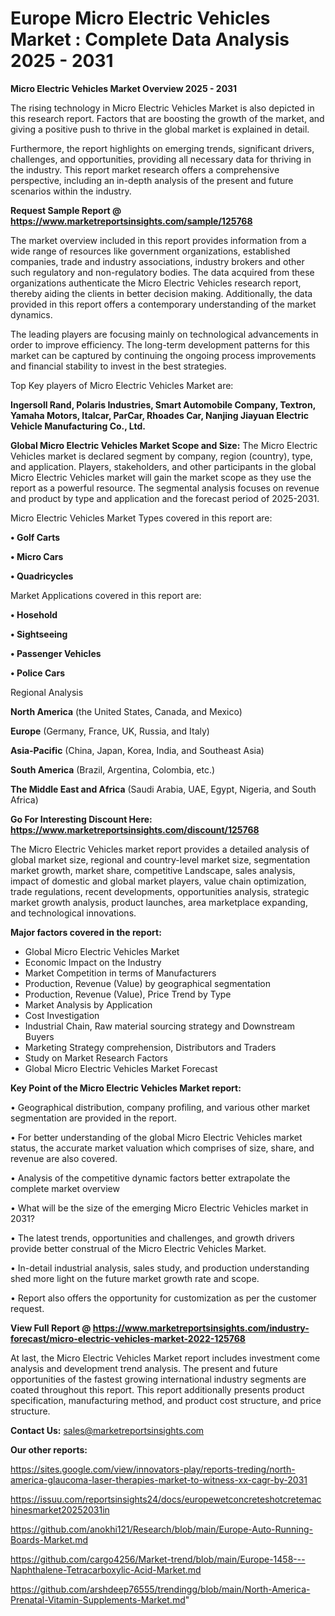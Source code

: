 # Europe Micro Electric Vehicles Market : Complete Data Analysis 2025 - 2031

<Strong> Micro Electric Vehicles Market Overview 2025 - 2031</strong>

The rising technology in Micro Electric Vehicles Market is also depicted in this research report. Factors that are boosting the growth of the market, and giving a positive push to thrive in the global market is explained in detail.

Furthermore, the report highlights on emerging trends, significant drivers, challenges, and opportunities, providing all necessary data for thriving in the industry. This report market research offers a comprehensive perspective, including an in-depth analysis of the present and future scenarios within the industry.

<strong>Request Sample Report @ <a href=https://www.marketreportsinsights.com/sample/125768>https://www.marketreportsinsights.com/sample/125768</a></strong>

The market overview included in this report provides information from a wide range of resources like government organizations, established companies, trade and industry associations, industry brokers and other such regulatory and non-regulatory bodies. The data acquired from these organizations authenticate the Micro Electric Vehicles research report, thereby aiding the clients in better decision making. Additionally, the data provided in this report offers a contemporary understanding of the market dynamics.

The leading players are focusing mainly on technological advancements in order to improve efficiency. The long-term development patterns for this market can be captured by continuing the ongoing process improvements and financial stability to invest in the best strategies.

Top Key players of Micro Electric Vehicles Market are:

<strong>Ingersoll Rand, Polaris Industries, Smart Automobile Company, Textron, Yamaha Motors, Italcar, ParCar, Rhoades Car, Nanjing Jiayuan Electric Vehicle Manufacturing Co., Ltd.</strong>

<strong><b>Global Micro Electric Vehicles Market Scope and Size:</b></strong>
The Micro Electric Vehicles market is declared segment by company, region (country), type, and application. Players, stakeholders, and other participants in the global Micro Electric Vehicles market will gain the market scope as they use the report as a powerful resource. The segmental analysis focuses on revenue and product by type and application and the forecast period of 2025-2031.

Micro Electric Vehicles Market Types covered in this report are:

<strong>• Golf Carts

• Micro Cars

• Quadricycles</strong>

Market Applications covered in this report are:

<strong>• Hosehold

• Sightseeing

• Passenger Vehicles

• Police Cars</strong> 

Regional Analysis

<strong>North America</strong> (the United States, Canada, and Mexico)

<strong>Europe</strong> (Germany, France, UK, Russia, and Italy)

<strong>Asia-Pacific</strong> (China, Japan, Korea, India, and Southeast Asia)

<strong>South America</strong> (Brazil, Argentina, Colombia, etc.)

<strong>The Middle East and Africa</strong> (Saudi Arabia, UAE, Egypt, Nigeria, and South Africa)

<strong>Go For Interesting Discount Here: <a href=https://www.marketreportsinsights.com/discount/125768>https://www.marketreportsinsights.com/discount/125768</a></strong>

The Micro Electric Vehicles market report provides a detailed analysis of global market size, regional and country-level market size, segmentation market growth, market share, competitive Landscape, sales analysis, impact of domestic and global market players, value chain optimization, trade regulations, recent developments, opportunities analysis, strategic market growth analysis, product launches, area marketplace expanding, and technological innovations.

<strong><b>Major factors covered in the report:</b></strong>
<ul>
  <li>Global Micro Electric Vehicles Market </li>
  <li>Economic Impact on the Industry</li>
  <li>Market Competition in terms of Manufacturers</li>
  <li>Production, Revenue (Value) by geographical segmentation</li>
  <li>Production, Revenue (Value), Price Trend by Type</li>
  <li>Market Analysis by Application</li>
  <li>Cost Investigation</li>
  <li>Industrial Chain, Raw material sourcing strategy and Downstream Buyers</li>
  <li>Marketing Strategy comprehension, Distributors and Traders</li>
  <li>Study on Market Research Factors</li>
  <li>Global Micro Electric Vehicles Market Forecast</li>
</ul>

<strong><b>Key Point of the Micro Electric Vehicles Market report:</b></strong>

• Geographical distribution, company profiling, and various other market segmentation are provided in the report.

• For better understanding of the global Micro Electric Vehicles market status, the accurate market valuation which comprises of size, share, and revenue are also covered.

• Analysis of the competitive dynamic factors better extrapolate the complete market overview

• What will be the size of the emerging Micro Electric Vehicles market in 2031?

• The latest trends, opportunities and challenges, and growth drivers provide better construal of the Micro Electric Vehicles Market.

• In-detail industrial analysis, sales study, and production understanding shed more light on the future market growth rate and scope.

• Report also offers the opportunity for customization as per the customer request.

<strong><b>View Full Report @ <a href=https://www.marketreportsinsights.com/industry-forecast/micro-electric-vehicles-market-2022-125768>https://www.marketreportsinsights.com/industry-forecast/micro-electric-vehicles-market-2022-125768</a></b></strong>


At last, the Micro Electric Vehicles Market report includes investment come analysis and development trend analysis. The present and future opportunities of the fastest growing international industry segments are coated throughout this report. This report additionally presents product specification, manufacturing method, and product cost structure, and price structure.

<strong>Contact Us:</strong>
sales@marketreportsinsights.com

<strong>Our other reports:</strong>

<a href=https://sites.google.com/view/innovators-play/reports-treding/north-america-glaucoma-laser-therapies-market-to-witness-xx-cagr-by-2031>https://sites.google.com/view/innovators-play/reports-treding/north-america-glaucoma-laser-therapies-market-to-witness-xx-cagr-by-2031</a>

<a href=https://issuu.com/reportsinsights24/docs/europewetconcreteshotcretemachinesmarket20252031in>https://issuu.com/reportsinsights24/docs/europewetconcreteshotcretemachinesmarket20252031in</a>

<a href=https://github.com/anokhi121/Research/blob/main/Europe-Auto-Running-Boards-Market.md>https://github.com/anokhi121/Research/blob/main/Europe-Auto-Running-Boards-Market.md</a>

<a href=https://github.com/cargo4256/Market-trend/blob/main/Europe-1458---Naphthalene-Tetracarboxylic-Acid-Market.md>https://github.com/cargo4256/Market-trend/blob/main/Europe-1458---Naphthalene-Tetracarboxylic-Acid-Market.md</a>

<a href=https://github.com/arshdeep76555/trendingg/blob/main/North-America-Prenatal-Vitamin-Supplements-Market.md>https://github.com/arshdeep76555/trendingg/blob/main/North-America-Prenatal-Vitamin-Supplements-Market.md</a>"

